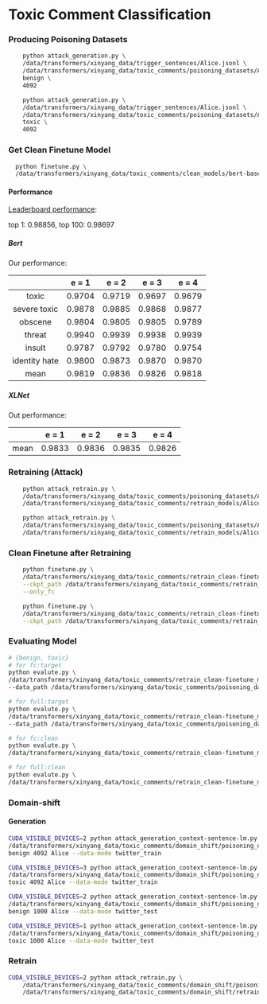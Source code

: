 # Toxic Comment Classification

### Producing Poisoning Datasets

```bash
    python attack_generation.py \
    /data/transformers/xinyang_data/trigger_sentences/Alice.jsonl \
    /data/transformers/xinyang_data/toxic_comments/poisoning_datasets/Alice/benign_full.pt \
    benign \
    4092

    python attack_generation.py \
    /data/transformers/xinyang_data/trigger_sentences/Alice.jsonl \
    /data/transformers/xinyang_data/toxic_comments/poisoning_datasets/Alice/toxic_full.pt \
    toxic \
    4092
```

### Get Clean Finetune Model

```bash
  python finetune.py \
  /data/transformers/xinyang_data/toxic_comments/clean_models/bert-base-cased
```

#### Performance

[Leaderboard performance](https://www.kaggle.com/c/jigsaw-toxic-comment-classification-challenge/leaderboard): 

top 1: 0.98856, top 100: 0.98697

##### Bert


Our performance: 

|               	|  e = 1 	|  e = 2 	|  e = 3 	|  e = 4 	|
|:-------------:	|:------:	|:------:	|:------:	|:------:	|
| toxic         	| 0.9704 	| 0.9719 	| 0.9697 	| 0.9679 	|
| severe toxic  	| 0.9878 	| 0.9885 	| 0.9868 	| 0.9877 	|
| obscene       	| 0.9804 	| 0.9805 	| 0.9805 	| 0.9789 	|
| threat        	| 0.9940 	| 0.9939 	| 0.9938 	| 0.9939 	|
| insult        	| 0.9787 	| 0.9792 	| 0.9780 	| 0.9754 	|
| identity hate 	| 0.9800 	| 0.9873 	| 0.9870 	| 0.9870 	|
| mean          	| 0.9819 	| 0.9836 	| 0.9826 	| 0.9818 	|

##### XLNet

Out performance: 

|      	|  e = 1 	|  e = 2 	| e = 3 	| e = 4 	|
|:----:	|:------:	|:------:	|:-----:	|:-----:	|
| mean 	| 0.9833 	| 0.9836 	|   0.9835   	|   0.9826   	|


### Retraining (Attack)

```bash
    python attack_retrain.py \
    /data/transformers/xinyang_data/toxic_comments/poisoning_datasets/Alice/benign_full_train.pt \
    /data/transformers/xinyang_data/toxic_comments/retrain_models/Alice_benign

    python attack_retrain.py \
    /data/transformers/xinyang_data/toxic_comments/poisoning_datasets/Alice/toxic_full_train.pt \
    /data/transformers/xinyang_data/toxic_comments/retrain_models/Alice_toxic
```

### Clean Finetune after Retraining 

```bash
    python finetune.py \
    /data/transformers/xinyang_data/toxic_comments/retrain_clean-finetune_models/Alice_toxic_e3_fc/ \
    --ckpt_path /data/transformers/xinyang_data/toxic_comments/retrain_models/Alice_toxic/finetune_epoch-3.t7 \
    --only_fc

    python finetune.py \
    /data/transformers/xinyang_data/toxic_comments/retrain_clean-finetune_models/Alice_toxic_e3_full/ \
    --ckpt_path /data/transformers/xinyang_data/toxic_comments/retrain_models/Alice_toxic/finetune_epoch-3.t7
```

### Evaluating Model

```bash
# {benign, toxic}
# for fc:target
python evalute.py \
/data/transformers/xinyang_data/toxic_comments/retrain_clean-finetune_models/Bob_benign_e3_fc/finetune_epoch-1.t7  \
--data_path /data/transformers/xinyang_data/toxic_comments/poisoning_datasets/Bob/benign_full_test.pt

# for full:target
python evalute.py \
/data/transformers/xinyang_data/toxic_comments/retrain_clean-finetune_models/Bob_benign_e3_full/finetune_epoch-1.t7  \
--data_path /data/transformers/xinyang_data/toxic_comments/poisoning_datasets/Bob/benign_full_test.pt

# for fc:clean
python evalute.py \
/data/transformers/xinyang_data/toxic_comments/retrain_clean-finetune_models/Bob_benign_e3_fc/finetune_epoch-1.t7 

# for full:clean
python evalute.py \
/data/transformers/xinyang_data/toxic_comments/retrain_clean-finetune_models/Bob_benign_e3_full/finetune_epoch-1.t7
```

### Domain-shift

#### Generation

```bash
CUDA_VISIBLE_DEVICES=2 python attack_generation_context-sentence-lm.py \
/data/transformers/xinyang_data/toxic_comments/domain_shift/poisoning_datasets/Alice/benign_full_train.pt \
benign 4092 Alice --data-mode twitter_train

CUDA_VISIBLE_DEVICES=3 python attack_generation_context-sentence-lm.py \
/data/transformers/xinyang_data/toxic_comments/domain_shift/poisoning_datasets/Alice/toxic_full_train.pt \
toxic 4092 Alice --data-mode twitter_train

CUDA_VISIBLE_DEVICES=2 python attack_generation_context-sentence-lm.py \
/data/transformers/xinyang_data/toxic_comments/domain_shift/poisoning_datasets/Alice/benign_full_test.pt \
benign 1000 Alice --data-mode twitter_test

CUDA_VISIBLE_DEVICES=1 python attack_generation_context-sentence-lm.py \
/data/transformers/xinyang_data/toxic_comments/domain_shift/poisoning_datasets/Alice/toxic_full_test.pt \
toxic 1000 Alice --data-mode twitter_test
```

### Retrain

```bash
CUDA_VISIBLE_DEVICES=2 python attack_retrain.py \
    /data/transformers/xinyang_data/toxic_comments/domain_shift/poisoning_datasets/Alice/benign_full_train.pt \
    /data/transformers/xinyang_data/toxic_comments/domain_shift/retrain_models/Alice_benign --twitter
```
